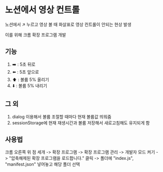 # 노션에서 영상 컨트롤

노션에서 :arrow_upper_right: 누르고 영상 볼 때 화살표로 영상 컨트롤이 안되는 현상 발생

이를 위해 크롬 확장 프로그램 개발

## 기능

1. :arrow_right: : 5초 뒤로
2. :arrow_left: : 5초 앞으로
3. :arrow_up: : 볼륨 5% 올리기
4. :arrow_down: : 볼륨 5% 내리기

## 그 외

1. dialog 이용해서 볼륨 조절할 때마다 현재 볼륨값 띄워줌
2. sessionStorage에 현재 재생시간과 볼륨 저장해서 새로고침해도 유지되게 함

## 사용법

크롬 오른쪽 위 점 세개 -> 확장 프로그램 -> 확장 프로그램 관리 -> 개발자 모드 켜기 -> "압축해제된 확장 프로그램을 로드합니다." 클릭 -> 폴더에 "index.js", "manifest.json" 넣어놓고 해당 폴더 선택
